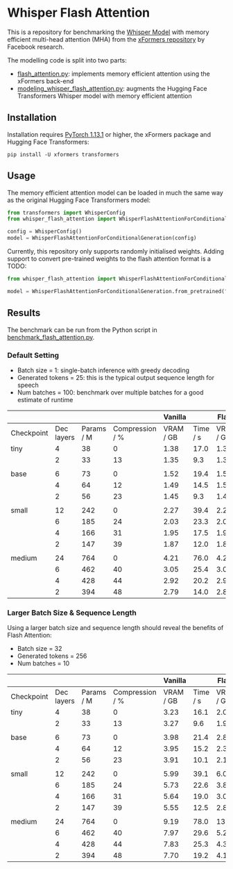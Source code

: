 # Whisper Flash Attention

This is a repository for benchmarking the [Whisper Model](https://arxiv.org/abs/2212.04356) with memory efficient multi-head
attention (MHA) from the [xFormers repository](https://github.com/facebookresearch/xformers) by Facebook research.

The modelling code is split into two parts:
* [flash_attention.py](whisper_flash_attention/flash_attention.py): implements memory efficient attention using the xFormers back-end
* [modeling_whisper_flash_attention.py](whisper_flash_attention/modeling_whisper_flash_attention.py): augments the Hugging Face Transformers Whisper model with memory efficient attention

## Installation
Installation requires [PyTorch 1.13.1](https://pytorch.org/get-started/locally/) or higher, the xFormers package and 
Hugging Face Transformers:
```
pip install -U xformers transformers
```

## Usage
The memory efficient attention model can be loaded in much the same way as the original Hugging Face Transformers model:
```python
from transformers import WhisperConfig
from whisper_flash_attention import WhisperFlashAttentionForConditionalGeneration

config = WhisperConfig()
model = WhisperFlashAttentionForConditionalGeneration(config)
```
Currently, this repository only supports randomly initialised weights. Adding support to convert pre-trained weights to 
the flash attention format is a TODO:
```python
from whisper_flash_attention import WhisperFlashAttentionForConditionalGeneration

model = WhisperFlashAttentionForConditionalGeneration.from_pretrained("openai/whisper-tiny.en")
```

## Results
The benchmark can be run from the Python script in [benchmark_flash_attention.py](benchmark_flash_attention.py). 

### Default Setting
* Batch size = 1: single-batch inference with greedy decoding
* Generated tokens = 25: this is the typical output sequence length for speech
* Num batches = 100: benchmark over multiple batches for a good estimate of runtime

|            |            |            |                 | Vanilla   |          | Flash     |             |
|------------|------------|------------|-----------------|-----------|----------|-----------|-------------|
| Checkpoint | Dec layers | Params / M | Compression / % | VRAM / GB | Time / s | VRAM / GB | Runtime / s |
| tiny       | 4          | 38         | 0               | 1.38      | 17.0     | 1.39      | 16.4        |
|            | 2          | 33         | 13              | 1.35      | 9.3      | 1.36      | 11.0        |
|            |            |            |                 |           |          |           |             |
| base       | 6          | 73         | 0               | 1.52      | 19.4     | 1.53      | 21.3        |
|            | 4          | 64         | 12              | 1.49      | 14.5     | 1.50      | 15.4        |
|            | 2          | 56         | 23              | 1.45      | 9.3      | 1.46      | 9.7         |
|            |            |            |                 |           |          |           |             |
| small      | 12         | 242        | 0               | 2.27      | 39.4     | 2.27      | 43.2        |
|            | 6          | 185        | 24              | 2.03      | 23.3     | 2.04      | 24.2        |
|            | 4          | 166        | 31              | 1.95      | 17.5     | 1.96      | 17.5        |
|            | 2          | 147        | 39              | 1.87      | 12.0     | 1.88      | 12.7        |
|            |            |            |                 |           |          |           |             |
| medium     | 24         | 764        | 0               | 4.21      | 76.0     | 4.21      | 86.6        |
|            | 6          | 462        | 40              | 3.05      | 25.4     | 3.06      | 27.3        |
|            | 4          | 428        | 44              | 2.92      | 20.2     | 2.93      | 19.5        |
|            | 2          | 394        | 48              | 2.79      | 14.0     | 2.80      | 14.3        |

### Larger Batch Size & Sequence Length
Using a larger batch size and sequence length should reveal the benefits of Flash Attention:
* Batch size = 32
* Generated tokens = 256
* Num batches = 10

|            |            |            |                 | Vanilla   |          | Flash     |             |
|------------|------------|------------|-----------------|-----------|----------|-----------|-------------|
| Checkpoint | Dec layers | Params / M | Compression / % | VRAM / GB | Time / s | VRAM / GB | Runtime / s |
| tiny       | 4          | 38         | 0               | 3.23      | 16.1     | 2.09      | 20.7        |
|            | 2          | 33         | 13              | 3.27      | 9.6      | 1.95      | 11.2        |
|            |            |            |                 |           |          |           |             |
| base       | 6          | 73         | 0               | 3.98      | 21.4     | 2.83      | 24.8        |
|            | 4          | 64         | 12              | 3.95      | 15.2     | 2.38      | 20.3        |
|            | 2          | 56         | 23              | 3.91      | 10.1     | 2.14      | 11.5        |
|            |            |            |                 |           |          |           |             |
| small      | 12         | 242        | 0               | 5.99      | 39.1     | 6.07      | 58.5        |
|            | 6          | 185        | 24              | 5.73      | 22.6     | 3.86      | 31.8        |
|            | 4          | 166        | 31              | 5.64      | 19.0     | 3.05      | 24.3        |
|            | 2          | 147        | 39              | 5.55      | 12.5     | 2.89      | 15.2        |
|            |            |            |                 |           |          |           |             |
| medium     | 24         | 764        | 0               | 9.19      | 78.0     | 13.63     | 175.5       |
|            | 6          | 462        | 40              | 7.97      | 29.6     | 5.26      | 51.8        |
|            | 4          | 428        | 44              | 7.83      | 25.3     | 4.38      | 38.1        |
|            | 2          | 394        | 48              | 7.70      | 19.2     | 4.15      | 24.3        |

